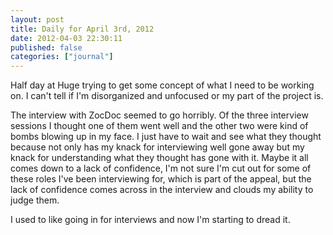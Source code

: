 ```yaml
---
layout: post
title: Daily for April 3rd, 2012
date: 2012-04-03 22:30:11
published: false
categories: ["journal"]
---
```

 
Half day at Huge trying to get some concept of what I need to be working on. I can't tell if I'm disorganized and unfocused or my part of the project is.

The interview with ZocDoc seemed to go horribly. Of the three interview sessions I thought one of them went well and the other two were kind of bombs blowing up in my face. I just have to wait and see what they thought because not only has my knack for interviewing well gone away but my knack for understanding what they thought has gone with it. Maybe it all comes down to a lack of confidence, I'm not sure I'm cut out for some of these roles I've been interviewing for, which is part of the appeal, but the lack of confidence comes across in the interview and clouds my ability to judge them.

I used to like going in for interviews and now I'm starting to dread it.